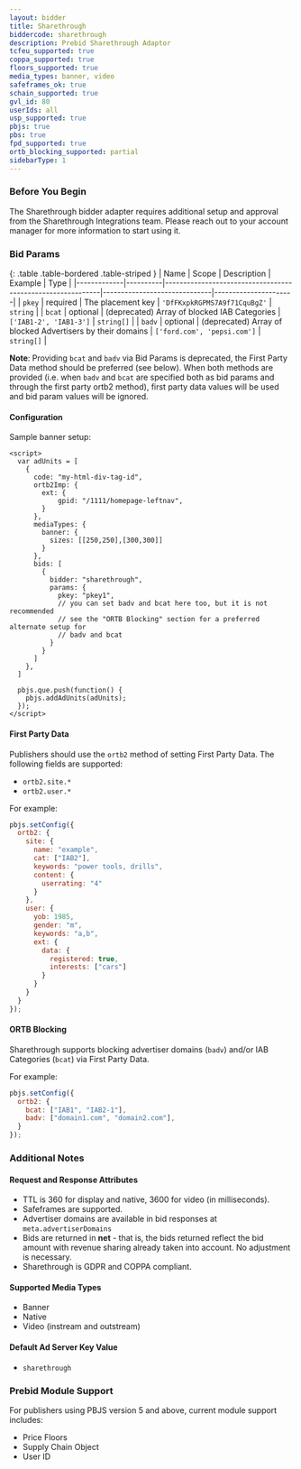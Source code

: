 ```yaml
---
layout: bidder
title: Sharethrough
biddercode: sharethrough
description: Prebid Sharethrough Adaptor
tcfeu_supported: true
coppa_supported: true
floors_supported: true
media_types: banner, video
safeframes_ok: true
schain_supported: true
gvl_id: 80
userIds: all
usp_supported: true
pbjs: true
pbs: true
fpd_supported: true
ortb_blocking_supported: partial
sidebarType: 1
---
```


### Before You Begin

The Sharethrough bidder adapter requires additional setup and approval from the Sharethrough Integrations team. Please reach out to your account manager for more information to start using it.

### Bid Params

{: .table .table-bordered .table-striped }
| Name        | Scope    | Description                                                | Example                      | Type                 |
|-------------|----------|------------------------------------------------------------|------------------------------|----------------------|
| `pkey`      | required | The placement key                                          | `'DfFKxpkRGPMS7A9f71CquBgZ'` | `string`             |
| `bcat`      | optional | (deprecated) Array of blocked IAB Categories               | `['IAB1-2', 'IAB1-3']`       | `string[]`           |
| `badv`      | optional | (deprecated) Array of blocked Advertisers by their domains | `['ford.com', 'pepsi.com']`  | `string[]`           |

**Note**: Providing `bcat` and `badv` via Bid Params is deprecated, the First Party Data method should be preferred (see below).
When both methods are provided (i.e. when `badv` and `bcat` are specified both as bid params and through the first party ortb2 method), first party data values will be used and bid param values will be ignored.

#### Configuration

Sample banner setup:

```
<script>
  var adUnits = [
    {
      code: "my-html-div-tag-id",
      ortb2Imp: {
        ext: {
            gpid: "/1111/homepage-leftnav",
        }
      },
      mediaTypes: {
        banner: {
          sizes: [[250,250],[300,300]]
        }
      },
      bids: [
        {
          bidder: "sharethrough",
          params: {
            pkey: "pkey1",
            // you can set badv and bcat here too, but it is not recommended
            // see the "ORTB Blocking" section for a preferred alternate setup for
            // badv and bcat
          }
        }
      ]
    },
  ]

  pbjs.que.push(function() {
    pbjs.addAdUnits(adUnits);
  });
</script>
```

#### First Party Data

Publishers should use the `ortb2` method of setting First Party Data. The following fields are supported:

- `ortb2.site.*`
- `ortb2.user.*`

For example:

```js
pbjs.setConfig({
  ortb2: {
    site: {
      name: "example",
      cat: ["IAB2"],
      keywords: "power tools, drills",
      content: {
        userrating: "4"
      }
    },
    user: {
      yob: 1985,
      gender: "m",
      keywords: "a,b",
      ext: {
        data: {
          registered: true,
          interests: ["cars"]
        }
      }
    }
  }
});
```

#### ORTB Blocking

Sharethrough supports blocking advertiser domains (`badv`) and/or IAB Categories (`bcat`) via First Party Data.

For example:

```js
pbjs.setConfig({
  ortb2: {
    bcat: ["IAB1", "IAB2-1"],
    badv: ["domain1.com", "domain2.com"],
  }
});
```

### Additional Notes

#### Request and Response Attributes

- TTL is 360 for display and native, 3600 for video (in milliseconds).
- Safeframes are supported.
- Advertiser domains are available in bid responses at `meta.advertiserDomains`
- Bids are returned in **net** - that is, the bids returned reflect the bid amount with revenue sharing already taken into account. No adjustment is necessary.
- Sharethrough is GDPR and COPPA compliant.

#### Supported Media Types

- Banner
- Native
- Video (instream and outstream)

#### Default Ad Server Key Value

- `sharethrough`

### Prebid Module Support

For publishers using PBJS version 5 and above, current module support includes:

- Price Floors
- Supply Chain Object
- User ID
